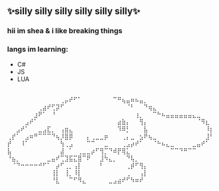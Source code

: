 ## ✨silly silly silly silly silly silly✨
### hii im shea & i like breaking things 

### langs im learning:
  - C#
  - JS
  - LUA

  ⠀⠀⠀⠀⠀⠀⠀⠀⠀⠀⠀⠀⠀⠀⠀⠀⠀⠀⠀⠀⠀⠀
⠀⠀⠀⠀⠀⠀⠀⠀⠀⠀⠀⠀⢀⡤⠞⠋⠁⠀⠀⠀⠀⠀⠀⠀⠉⠛⢦⣤⠶⠦⣤⡀⠀⠀⠀⠀⠀⠀⠀⠀⠀⠀⠀⠀⠀⠀⠀
⠀⠀⠀⠀⠀⠀⠀⢀⣴⠞⢋⡽⠋⠀⠀⠀⠀⠀⠀⠀⠀⠀⠀⠀⠀⠀⠀⠈⠃⠀⠀⠙⢶⣄⠀⠀⠀⠀⠀⠀⠀⠀⠀⠀⠀⠀⠀
⠀⠀⠀⠀⠀⠀⣰⠟⠁⠀⠘⠀⠀⠀⠀⠀⠀⠀⠀⠀⠀⠀⠀⠀⠀⠀⠀⠀⠀⢰⡀⠀⠀⠉⠓⠦⣤⣤⣤⣤⣤⣤⣄⣀⠀⠀⠀
⠀⠀⠀⠀⣠⠞⠁⠀⠀⠀⠀⠀⠀⠀⠀⠀⠀⠀⠀⠀⠀⠀⠀⠀⠀⣴⣷⡄⠀⠀⢻⡄⠀⠀⠀⠀⠀⠀⠀⠀⠀⠀⠀⠈⠻⣆⠀
⠀⠀⣠⠞⠁⠀⠀⣀⣠⣏⡀⠀⢠⣶⣄⠀⠀⠀⠀⠀⠀⠀⠀⠀⠀⠹⠿⡃⠀⠀⠀⣧⠀⠀⠀⠀⠀⠀⠀⠀⠀⠀⠀⠀⠀⠸⡆
⢀⡞⠁⠀⣠⠶⠛⠉⠉⠉⠙⢦⡸⣿⡿⠀⠀⠀⡄⢀⣀⣀⡶⠀⠀⠀⢀⡄⣀⠀⣢⠟⢦⣀⠀⠀⠀⠀⠀⠀⠀⠀⠀⠀⠀⣸⠃
⡞⠀⠀⠸⠁⠀⠀⠀⠀⠀⠀⠀⢳⢀⣠⠀⠀⠀⠉⠉⠀⠀⣀⠀⠀⠀⢀⣠⡴⠞⠁⠀⠀⠈⠓⠦⣄⣀⠀⠀⠀⠀⣀⣤⠞⠁⠀
⣧⠀⠀⠀⠀⠀⠀⠀⠀⠀⠀⠀⣼⠀⠁⠀⢀⣀⣀⡴⠋⢻⡉⠙⠾⡟⢿⣅⠀⠀⠀⠀⠀⠀⠀⠀⠀⠉⠉⠙⠛⠉⠉⠀⠀⠀⠀
⠘⣦⡀⠀⠀⠀⠀⠀⠀⣀⣤⠞⢉⣹⣯⣍⣿⠉⠟⠀⠀⣸⠳⣄⡀⠀⠀⠙⢧⡀⠀⠀⠀⠀⠀⠀⠀⠀⠀⠀⠀⠀⠀⠀⠀⠀⠀
⠀⠈⠙⠒⠒⠒⠒⠚⠋⠁⠀⡴⠋⢀⡀⢠⡇⠀⠀⠀⠀⠃⠀⠀⠀⠀⠀⢀⡾⠋⢻⡄⠀⠀⠀⠀⠀⠀⠀⠀⠀⠀⠀⠀⠀⠀⠀
⠀⠀⠀⠀⠀⠀⠀⠀⠀⠀⢸⡇⠀⢸⡀⠸⡇⠀⠀⠀⠀⠀⠀⠀⠀⠀⠀⢀⠀⠀⢠⡇⠀⠀⠀⠀⠀⠀⠀⠀⠀⠀⠀⠀⠀⠀⠀
⠀⠀⠀⠀⠀⠀⠀⠀⠀⠀⠘⣇⠀⠀⠉⠋⠻⣄⠀⠀⠀⠀⠀⣀⣠⣴⠞⠋⠳⠶⠞⠀⠀⠀⠀⠀⠀⠀⠀⠀⠀⠀⠀⠀⠀⠀⠀


<!--
**sheawastaken/sheawastaken** is a ✨ _special_ ✨ repository because its `README.md` (this file) appears on your GitHub profile.

Here are some ideas to get you started:

- 🔭 I’m currently working on ...
- 🌱 I’m currently learning ...
- 👯 I’m looking to collaborate on ...
- 🤔 I’m looking for help with ...
- 💬 Ask me about ...
- 📫 How to reach me: ...
- 😄 Pronouns: ...
- ⚡ Fun fact: ...
-->
